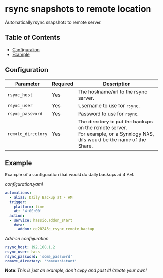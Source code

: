 
# rsync snapshots to remote location

Automatically rsync snapshots to remote server.


## Table of Contents

* [Configuration](#configuration)
* [Example](#example)

## Configuration

|Parameter|Required|Description|
|---------|--------|-----------|
|`rsync_host`|Yes|The hostname/url to the rsync server.|
|`rsync_user`|Yes|Username to use for `rsync`.|
|`rsync_password`|Yes|Password to use for `rsync`.|
|`remote_directory`|Yes|The directory to put the backups on the remote server.<br />For example, on a Synology NAS, this would be the name of the Share.|


## Example

Example of a configuration that would do daily backups at 4 AM.

_configuration.yaml_
```yaml
automations:
  - alias: Daily Backup at 4 AM
  trigger:
    platform: time
    at: '4:00:00'
  action:
  - service: hassio.addon_start
    data:
      addon: ce20243c_rsync_remote_backup
```

_Add-on configuration_:
```yaml
rsync_host: 192.168.1.2
rsync_user: hass
rsync_password: 'some_password'
remote_directory: 'homeassistant'
```

**Note**: _This is just an example, don't copy and past it! Create your own!_
